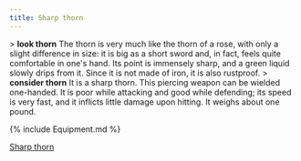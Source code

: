 ```yaml
---
title: Sharp thorn
---
```


\> **look thorn**
The thorn is very much like the thorn of a rose, with only a slight
difference
in size: it is big as a short sword and, in fact, feels quite
comfortable in
one's hand. Its point is immensely sharp, and a green liquid slowly
drips from
it. Since it is not made of iron, it is also rustproof.
\> **consider thorn**
It is a sharp thorn.
This piercing weapon can be wielded one-handed.
It is poor while attacking and good while defending; its speed is very
fast, and it inflicts little damage upon hitting.
It weighs about one pound.

{% include Equipment.md %}

[Sharp thorn](Category:_Piercing_weapons "wikilink")